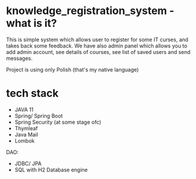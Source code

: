 # knowledge_registration_system - what is it?
This is simple system which allows user to register for some IT curses, and takes back some feedback.
We have also admin panel which allows you to add admin account, see details of courses, see list of saved users and send messages.

Project is using only Polish (that's my native language)

# tech stack
* JAVA 11
* Spring/ Spring Boot
* Spring Security (at some stage ofc)
* Thymleaf
* Java Mail
* Lombok

DAO:
- JDBC/ JPA
- SQL with H2 Database engine
